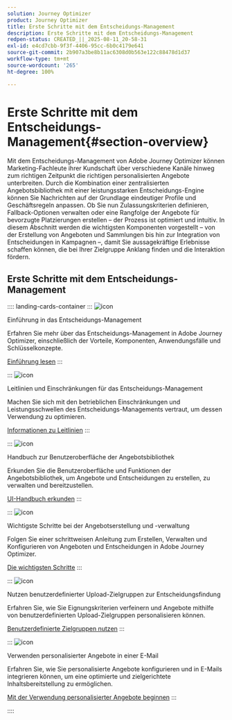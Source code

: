 ```yaml
---
solution: Journey Optimizer
product: Journey Optimizer
title: Erste Schritte mit dem Entscheidungs-Management
description: Erste Schritte mit dem Entscheidungs-Management
redpen-status: CREATED_||_2025-08-11_20-58-31
exl-id: e4cd7cbb-9f3f-4406-95cc-6b0c4179e641
source-git-commit: 2b907a3be8b11ac6308d0b563e122c88478d1d37
workflow-type: tm+mt
source-wordcount: '265'
ht-degree: 100%

---
```


# Erste Schritte mit dem Entscheidungs-Management{#section-overview}

Mit dem Entscheidungs-Management von Adobe Journey Optimizer können Marketing-Fachleute ihrer Kundschaft über verschiedene Kanäle hinweg zum richtigen Zeitpunkt die richtigen personalisierten Angebote unterbreiten. Durch die Kombination einer zentralisierten Angebotsbibliothek mit einer leistungsstarken Entscheidungs-Engine können Sie Nachrichten auf der Grundlage eindeutiger Profile und Geschäftsregeln anpassen. Ob Sie nun Zulassungskriterien definieren, Fallback-Optionen verwalten oder eine Rangfolge der Angebote für bevorzugte Platzierungen erstellen – der Prozess ist optimiert und intuitiv. In diesem Abschnitt werden die wichtigsten Komponenten vorgestellt – von der Erstellung von Angeboten und Sammlungen bis hin zur Integration von Entscheidungen in Kampagnen –, damit Sie aussagekräftige Erlebnisse schaffen können, die bei Ihrer Zielgruppe Anklang finden und die Interaktion fördern.

## Erste Schritte mit dem Entscheidungs-Management

:::: landing-cards-container
:::
![icon](https://cdn.experienceleague.adobe.com/icons/book.svg)

Einführung in das Entscheidungs-Management

Erfahren Sie mehr über das Entscheidungs-Management in Adobe Journey Optimizer, einschließlich der Vorteile, Komponenten, Anwendungsfälle und Schlüsselkonzepte.

[Einführung lesen](../using/offers/get-started/starting-offer-decisioning.md)
:::

:::
![icon](https://cdn.experienceleague.adobe.com/icons/shield-halved.svg)

Leitlinien und Einschränkungen für das Entscheidungs-Management

Machen Sie sich mit den betrieblichen Einschränkungen und Leistungsschwellen des Entscheidungs-Managements vertraut, um dessen Verwendung zu optimieren.

[Informationen zu Leitlinien](../using/offers/decision-management-guardrails.md)
:::

:::
![icon](https://cdn.experienceleague.adobe.com/icons/gear.svg)

Handbuch zur Benutzeroberfläche der Angebotsbibliothek

Erkunden Sie die Benutzeroberfläche und Funktionen der Angebotsbibliothek, um Angebote und Entscheidungen zu erstellen, zu verwalten und bereitzustellen.

[UI-Handbuch erkunden](../using/offers/get-started/user-interface.md)
:::

:::
![icon](https://cdn.experienceleague.adobe.com/icons/list-check.svg)

Wichtigste Schritte bei der Angebotserstellung und -verwaltung

Folgen Sie einer schrittweisen Anleitung zum Erstellen, Verwalten und Konfigurieren von Angeboten und Entscheidungen in Adobe Journey Optimizer.

[Die wichtigsten Schritte](../using/offers/offer-library/key-steps.md)
:::

:::
![icon](https://cdn.experienceleague.adobe.com/icons/bullseye.svg)

Nutzen benutzerdefinierter Upload-Zielgruppen zur Entscheidungsfindung

Erfahren Sie, wie Sie Eignungskriterien verfeinern und Angebote mithilfe von benutzerdefinierten Upload-Zielgruppen personalisieren können.

[Benutzerdefinierte Zielgruppen nutzen](../using/offers/custom-upload-decisioning.md)
:::

:::
![icon](https://cdn.experienceleague.adobe.com/icons/circle-play.svg)

Verwenden personalisierter Angebote in einer E-Mail

Erfahren Sie, wie Sie personalisierte Angebote konfigurieren und in E-Mails integrieren können, um eine optimierte und zielgerichtete Inhaltsbereitstellung zu ermöglichen.

[Mit der Verwendung personalisierter Angebote beginnen](../using/offers/offers-e2e.md)
:::

::::
